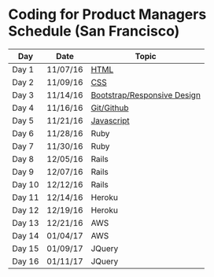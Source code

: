 # Coding for Product Managers Schedule (San Francisco)


| Day | Date | Topic |
|-----|-------|------|
| Day 1 | 11/07/16 | <a href="https://github.com/product-school/Lesson-1-HTML-CSS">HTML</a> |
| Day 2 | 11/09/16 | <a href="https://github.com/product-school/Lesson-2-CSS">CSS</a> |
| Day 3 | 11/14/16 | <a href="https://github.com/product-school/bootstrap-lesson">Bootstrap/Responsive Design</a>|
| Day 4 | 11/16/16 | <a href="https://github.com/product-school/git-and-github">Git/Github</a>|
| Day 5 | 11/21/16 | <a href="https://github.com/product-school/javascript-lesson">Javascript</a>|
| Day 6 | 11/28/16 | Ruby|
| Day 7 | 11/30/16 | Ruby|
| Day 8 | 12/05/16 | Rails|
| Day 9 | 12/07/16 | Rails|
| Day 10 | 12/12/16 | Rails|
| Day 11 | 12/14/16 | Heroku|
| Day 12 | 12/19/16 | Heroku|
| Day 13 | 12/21/16 | AWS|
| Day 14 | 01/04/17 | AWS|
| Day 15 | 01/09/17 | JQuery|
| Day 16 | 01/11/17 | JQuery|
